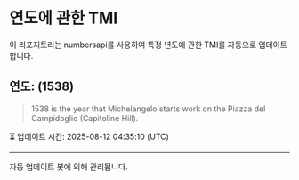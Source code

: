 
# 연도에 관한 TMI

이 리포지토리는 numbersapi를 사용하여 특정 년도에 관한 TMI를 자동으로 업데이트합니다.

## 연도: (1538)
> 1538 is the year that Michelangelo starts work on the Piazza del Campidoglio (Capitoline Hill).

⏳ 업데이트 시간: 2025-08-12 04:35:10 (UTC)

---
자동 업데이트 봇에 의해 관리됩니다.
